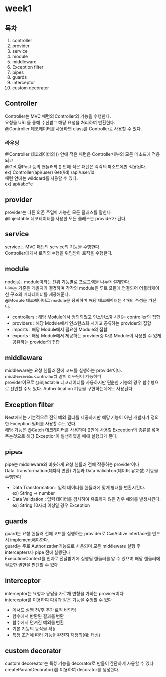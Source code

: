 # week1


## 목차
1. controller
2. provider
3. service
4. module
5. middleware
6. Exception filter
7. pipes
8. guards
9. interceptor
10. custom decorator

## Controller
Controller는 MVC 패턴의 Controller의 기능을 수행한다. <br/>
요청을 URL을 통해 수신받고 해당 요청을 처리하여 반환한다.<br/>
@Controller 데코레이터를 사용하면 class를 Controller로 사용할 수 있다. 

### 라우팅
@Controller 데코레이터의 () 안에 적은 패턴은 Controller내부의 모든 메소드에 적용되고<br/>
@Get,@Post 등의 핸들러의 () 안에 적은 패턴은 각각의 메소드에만 적용된다.<br/>
ex) Controller(api/user) Get(/id) /api/user/id <br/>
패턴 안에는 wildcard를 사용할 수 있다.<br/>
ex) api/abc*e

## provider
provider는 다른 의존 주입이 가능한 모든 클래스를 말한다.<br/>
@Injectable 데코레이터를 사용한 모든 클래스는 provider가 된다.

## service
service는 MVC 패턴의 service의 기능을 수행한다.<br/>
Controller에게서 로직의 수행을 위임받아 로직을 수행한다.

## module
nodejs는 module이라는 단위 기능별로 프로그램을 나누어 설계한다.<br/>
나누는 기준은 개발자가 결정하며 각각의 module은 루트 모듈에 연결되어 어플리케이션 구조의 메타데이터를 제공해준다.<br/>
@Module 데코레이터로 module을 정의하며 해당 데코레이터는 4개의 속성을 가진다.
 - controllers : 해당 Module에서 정의되었고 인스턴스화 시키는 controller의 집합
 - providers : 해당 Module에서 인스턴스화 시키고 공유하는 provider의 집합
 - imports : 해당 Module에서 필요한 Module의 집합
 - exports : 해당 Module에서 제공하는 provider중 다른 Module이 사용할 수 있게 공유하는 provider의 집합

## middleware
middleware는 요청 핸들러 전에 코드를 실행하는 provider이다.<br/>
middleware도 controller와 같이 라우팅이 가능하다<br/>
provider이므로 @injectable 데코레이터를 사용하지만 단순한 기능의 경우 함수형으로 선언할 수도 있다.
Authentication 기능을 구현하는데에도 사용된다.

## Exception filter
Nest에서는 기본적으로 전역 예외 필터를 제공하지만 해당 기능이 아닌 개발자가 정의한 Exception 필터를 사용할 수도 있다.<br/>
해당 기능은 @Catch 데코레이터를 사용하며 ()안에 사용할 Exception의 종류를 넣어주는것으로 해당 Exception이 발생하였을 때에 실행되게 된다.

## pipes
pipe는 middleware와 비슷하게 요청 핸들러 전에 작동하는 provider이다<br/>
Data Transformation(데이터 변환) 기능과 Data Validation(데이터 유효성) 기능을 수행한다<br/>
 - Data Transformation : 입력 데이터를 핸들러에 맞게 형태를 변환시킨다.<br/>
 ex) String -> number
 - Data Validation : 입력 데이터를 검사하여 유효하지 않은 경우 예외를 발생시킨다.<br/>
 ex) String 10자리 이상일 경우 Exception

## guards
guard는 요청 핸들러 전에 코드를 실행하는 provider로 CanActive interface를 반드시 implement해야한다.<br/>
guard는 주로 Authorization기능으로 사용되며 모든 middleware 실행 후 intercepters나 pipe 전에 실행된다<br/>
ExecutionContext를 인자로 전달받기에 실행될 핸들러를 알 수 있으며 해당 핸들러에 필요한 권한을 판단할 수 있다<br/>

## interceptor
interceptor는 요청과 응답을 가로채 변형을 가하는 provider이다<br/>
interceptor를 이용하여 다음과 같은 기능을 수행할 수 있다<br/>
- 메서드 실행 전/후 추가 로직 바인딩
- 함수에서 반환된 결과를 변환
- 함수에서 던져진 예외를 변환
- 기본 기능의 동작을 확장
- 특정 조건에 따라 기능을 완전히 재정의(예: 캐싱)

## custom decorator
custom decoreator는 특정 기능을 decorator로 만들어 간단하게 사용할 수 있다<br/>
createParamDecorator()를 이용하여 decorator를 생성한다.




